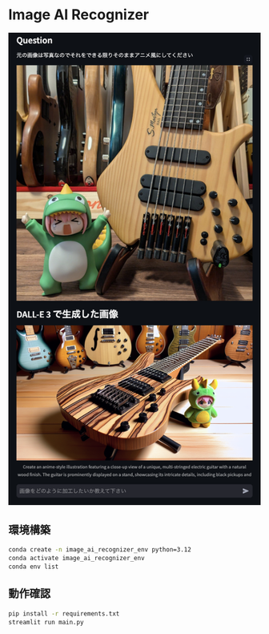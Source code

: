 # Image AI Recognizer

![画像](image.png)

## 環境構築

```bash
conda create -n image_ai_recognizer_env python=3.12
conda activate image_ai_recognizer_env
conda env list
```

## 動作確認

```bash
pip install -r requirements.txt
streamlit run main.py
```

